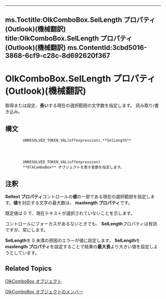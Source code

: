 

---
ms.Toctitle:OlkComboBox.SelLength プロパティ (Outlook)(機械翻訳)
title:OlkComboBox.SelLength プロパティ (Outlook)(機械翻訳)
ms.ContentId:3cbd5016-3868-6cf9-c28c-8d692620f367
---
# OlkComboBox.SelLength プロパティ (Outlook)(機械翻訳)




取得または設定、**長い**する現在の選択範囲の文字数を指定します。 読み取り/書き込み。

## 構文

            UNRESOLVED_TOKEN_VAL(offexpression).**SelLength**




            UNRESOLVED_TOKEN_VAL(offexpression)
            **OlkComboBox** オブジェクトを表す変数を指定します。



## 注釈
**Seltext プロパティ**コントロールの**値**の一部である現在の選択範囲を指定します。**値**を対応する文字の最大数は、 **maxlength プロパティ**です。



既定値は 0 で、現在テキストが選択されていないことを示します。




コントロールにフォーカスがあるないときでも、 **SelLength**プロパティは有効ですが、常にします。



**SelLength**を 0 未満の原因のエラーが値に設定します。  **SelLength**を**maxlength プロパティ**を設定することで結果の**最大長**より大きい値を設定しようとしています。



## Related Topics

[OlkComboBox オブジェクト](8d5e2f25-2962-af28-2523-b7b82473ea0a.md)

[OlkComboBox オブジェクトのメンバー](618de9e2-f5b9-40d9-239e-95aeb9dce092.md)




